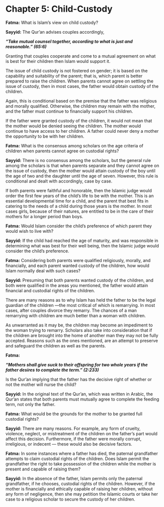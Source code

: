Chapter 5:  Child-Custody
=========================

**Fatma:** What is Islam’s view on child custody?

**Sayyid:** The Qur’an advises couples accordingly,

***“Take mutual counsel together, according to what is just and
reasonable.” (65:6)***

Granting that couples cooperate and come to a mutual agreement on what
is best for their children then Islam would support it.

The issue of child custody is not fostered on gender; it is based on the
capability and suitability of the parent; that is, which parent is
better prepared to raise the children. When parents cannot agree on
settling the issue of custody, then in most cases, the father would
obtain custody of the children.

Again, this is conditional based on the premise that the father was
religious and morally qualified. Otherwise, the children may remain with
the mother, and the father must continue to financially support his
children.

If the father were granted custody of the children, it would not mean
that the mother would be denied seeing the children. The mother would
continue to have access to her children. A father could never deny a
mother the opportunity to be with her children.

**Fatma:** What is the consensus among scholars on the age criteria of
children when parents cannot agree on custodial rights?

**Sayyid:** There is no consensus among the scholars, but the general
rule among the scholars is that when parents separate and they cannot
agree on the issue of custody, then the mother would attain custody of
the boy until the age of two and the daughter until the age of seven.
However, this rule is conditional and dealt with accordingly, case by
case.

If both parents were faithful and honorable, then the Islamic judge
would order the first few years of the child’s life to be with the
mother. This is an essential developmental time for a child, and the
parent that best fits in catering to the needs of a child during those
years is the mother. In most cases girls, because of their natures, are
entitled to be in the care of their mothers for a longer period than
boys.

**Fatma:** Would Islam consider the child’s preference of which parent
they would wish to live with?

**Sayyid:** If the child had reached the age of maturity, and was
responsible in determining what was best for their well being, then the
Islamic judge would consider the child’s preference.

**Fatma:** Considering both parents were qualified religiously, morally,
and financially, and each parent wanted custody of the children, how
would Islam normally deal with such cases?

**Sayyid:** Presuming that both parents wanted custody of the children,
and both were qualified in the areas you mentioned, the father would
attain financial and custodial rights of the children.

There are many reasons as to why Islam has held the father to be the
legal guardian of the children —the most critical of which is
remarrying. In most cases, after couples divorce they remarry. The
chances of a man remarrying with children are much better than a woman
with children.

As unwarranted as it may be, the children may become an impediment to
the woman trying to remarry. Scholars also take into consideration that
if the children are brought into the home of another man they may not be
fully accepted. Reasons such as the ones mentioned, are an attempt to
preserve and safeguard the children as well as the parents.

**Fatma:**

***“Mothers shall give suck to their offspring for two whole years if
the father desires to complete the term.” (2:233)***

Is the Qur’an implying that the father has the decisive right of whether
or not the mother will nurse the child?

**Sayyid:** In the original text of the Qur’an, which was written in
Arabic, the Qur’an states that both parents must mutually agree to
complete the feeding term, not only the father.

**Fatma:** What would be the grounds for the mother to be granted full
custodial rights?

**Sayyid:** There are many reasons. For example, any form of cruelty,
violence, neglect, or mistreatment of the children on the father’s part
would affect this decision. Furthermore, if the father were morally
corrupt, irreligious, or indecent — these would also be decisive
factors.

**Fatma:** In some instances where a father has died, the paternal
grandfather attempts to claim custodial rights of the children. Does
Islam permit the grandfather the right to take possession of the
children while the mother is present and capable of raising them?

**Sayyid:** In the absence of the father, Islam permits only the
paternal grandfather, if he chooses, custodial rights of the children.
However, if the mother is financially and ethically capable of raising
her children, without any form of negligence, then she may petition the
Islamic courts or take her case to a religious scholar to secure the
custody of her children.


